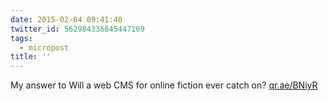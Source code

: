 ```yaml
---
date: 2015-02-04 09:41:40
twitter_id: 562984336845447169
tags:
  - micropost
title: ''
---
```


My answer to Will a web CMS for online fiction ever catch on? [qr.ae/BNiyR](http://qr.ae/BNiyR)
